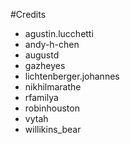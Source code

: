 #Credits

 * agustin.lucchetti
 * andy-h-chen
 * augustd
 * gazheyes
 * lichtenberger.johannes
 * nikhilmarathe
 * rfamilya
 * robinhouston
 * vytah
 * willikins_bear
